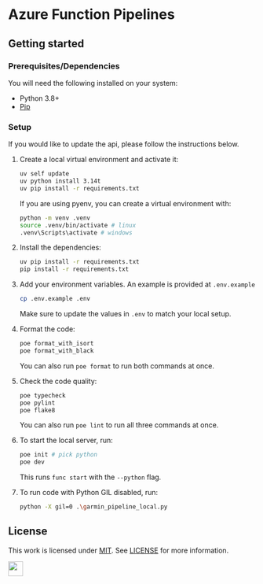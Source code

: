 # Azure Function Pipelines

## Getting started

### Prerequisites/Dependencies

You will need the following installed on your system:

- Python 3.8+
- [Pip](https://pip.pypa.io/en/stable/)

### Setup

If you would like to update the api, please follow the instructions below.

1. Create a local virtual environment and activate it:

   ```bash
   uv self update
   uv python install 3.14t
   uv pip install -r requirements.txt
   ```

   If you are using pyenv, you can create a virtual environment with:

   ```bash
   python -m venv .venv
   source .venv/bin/activate # linux
   .venv\Scripts\activate # windows
   ```

2. Install the dependencies:

   ```bash
   uv pip install -r requirements.txt
   pip install -r requirements.txt
   ```

3. Add your environment variables. An example is provided at `.env.example`

   ```bash
   cp .env.example .env
   ```

   Make sure to update the values in `.env` to match your local setup.

4. Format the code:

   ```bash
   poe format_with_isort
   poe format_with_black
   ```

   You can also run `poe format` to run both commands at once.

5. Check the code quality:

   ```bash
   poe typecheck
   poe pylint
   poe flake8
   ```

   You can also run `poe lint` to run all three commands at once.

6. To start the local server, run:

   ```bash
   poe init # pick python
   poe dev
   ```

   This runs `func start` with the `--python` flag.

7. To run code with Python GIL disabled, run:

   ```bash
   python -X gil=0 .\garmin_pipeline_local.py
   ```

## License

This work is licensed under
[MIT](https://opensource.org/licenses/mit). See [LICENSE](https://github.com/AI-READI/pipeline/blob/main/LICENSE) for more information.

<a href="https://aireadi.org" >
  <img src="https://www.channelfutures.com/files/2017/04/3_0.png" height="30" />
</a>

